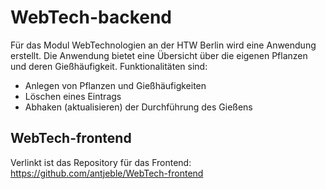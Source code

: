 # WebTech-backend
Für das Modul WebTechnologien an der HTW Berlin wird eine Anwendung erstellt.
Die Anwendung bietet eine Übersicht über die eigenen Pflanzen und deren Gießhäufigkeit.
Funktionalitäten sind:
- Anlegen von Pflanzen und Gießhäufigkeiten
- Löschen eines Eintrags 
- Abhaken (aktualisieren) der Durchführung des Gießens

## WebTech-frontend
Verlinkt ist das Repository für das Frontend:
https://github.com/antjeble/WebTech-frontend
